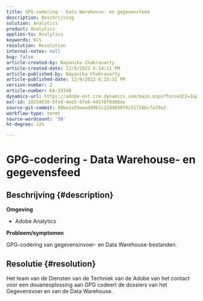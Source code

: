 ```yaml
---
title: GPG-codering - Data Warehouse- en gegevensfeed
description: Beschrijving
solution: Analytics
product: Analytics
applies-to: Analytics
keywords: KCS
resolution: Resolution
internal-notes: null
bug: false
article-created-by: Nayanika Chakravarty
article-created-date: 12/9/2022 6:14:11 PM
article-published-by: Nayanika Chakravarty
article-published-date: 12/9/2022 6:25:31 PM
version-number: 2
article-number: KA-19348
dynamics-url: https://adobe-ent.crm.dynamics.com/main.aspx?forceUCI=1&pagetype=entityrecord&etn=knowledgearticle&id=9e99a045-ed77-ed11-81aa-6045bd006b3d
exl-id: 28234030-5fed-4ee5-97e6-44578f0d00ae
source-git-commit: 80be1a59aeadd9b1c22dd038f4c51728bcfa29a3
workflow-type: tm+mt
source-wordcount: '50'
ht-degree: 12%

---
```


# GPG-codering - Data Warehouse- en gegevensfeed

## Beschrijving {#description}


<b>Omgeving</b>

- Adobe Analytics

<b>Probleem/symptomen</b>

GPG-codering van gegevensinvoer- en Data Warehouse-bestanden.


## Resolutie {#resolution}


Het team van de Diensten van de Techniek van de Adobe van het contact voor een douaneoplossing aan GPG codeert de dossiers van het Gegevensvoer en van de Data Warehouse.
